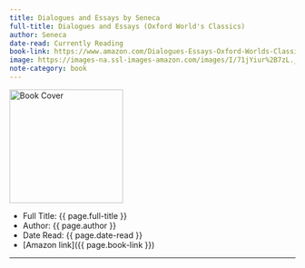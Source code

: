 ```yaml
---
title: Dialogues and Essays by Seneca
full-title: Dialogues and Essays (Oxford World's Classics)
author: Seneca
date-read: Currently Reading
book-link: https://www.amazon.com/Dialogues-Essays-Oxford-Worlds-Classics/dp/0199552401/ref=sr_1_1?dchild=1&keywords=Dialogues+and+Essays+%28Oxford+World%27s+Classics%29&qid=1620835943&s=books&sr=1-1
image: https://images-na.ssl-images-amazon.com/images/I/71jYiur%2B7zL._AC_UL600_SR396,600_.jpg
note-category: book
---
```


<img src="{{page. image}}" alt="Book Cover" width="200">

- Full Title: {{ page.full-title }}
- Author: {{ page.author }}
- Date Read: {{ page.date-read }}
- [Amazon link]({{ page.book-link }})


---

